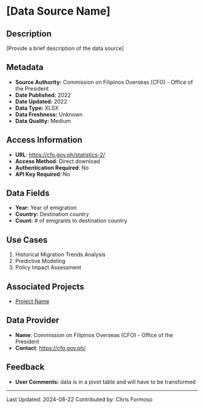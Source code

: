 # [Data Source Name]

## Description
[Provide a brief description of the data source]

## Metadata
- **Source Authority:** Commission on Filipinos Overseas (CFO) - Office of the President
- **Date Published:** 2022
- **Date Updated:** 2022
- **Data Type:** XLSX
- **Data Freshness:** Unknown
- **Data Quality:** Medium

## Access Information
- **URL**: https://cfo.gov.ph/statistics-2/
- **Access Method**: Direct download
- **Authentication Required**: No
- **API Key Required**: No
## Data Fields
- **Year:** Year of emigration
- **Country:** Destination country
- **Count:** # of emigrants to destination country

## Use Cases
1. Historical Migration Trends Analysis
2. Predictive Modeling
3. Policy Impact Assessment

## Associated Projects
- [Project Name](link-to-project-page)

## Data Provider
- **Name**: Commission on Filipinos Overseas (CFO) - Office of the President
- **Contact**: https://cfo.gov.ph/

## Feedback
- **User Comments:** data is in a pivot table and will have to be transformed

---
Last Updated: 2024-08-22
Contributed by: Chris Formoso
